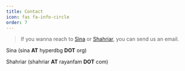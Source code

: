 ```yaml
---
title: Contact
icon: fas fa-info-circle
order: 7
---
```


> If you wanna reach to [Sina](https://twitter.com/Intel80x86) or [Shahriar](https://github.com/Xcess), you can send us an email.

Sina (sina **AT** hyperdbg **DOT** org)

Shahriar (shahriar **AT** rayanfam **DOT** com)
